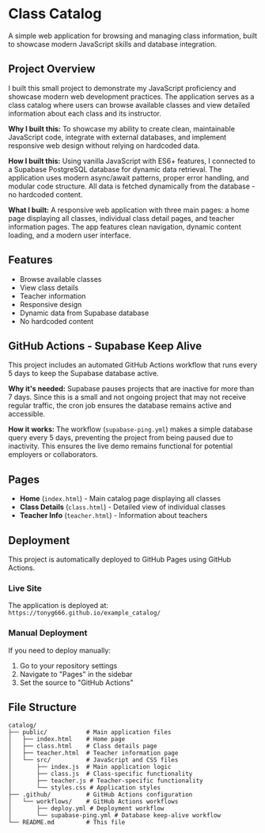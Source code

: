 # Class Catalog

A simple web application for browsing and managing class information, built to showcase modern JavaScript skills and database integration.

## Project Overview

I built this small project to demonstrate my JavaScript proficiency and showcase modern web development practices. The application serves as a class catalog where users can browse available classes and view detailed information about each class and its instructor.

**Why I built this:** To showcase my ability to create clean, maintainable JavaScript code, integrate with external databases, and implement responsive web design without relying on hardcoded data.

**How I built this:** Using vanilla JavaScript with ES6+ features, I connected to a Supabase PostgreSQL database for dynamic data retrieval. The application uses modern async/await patterns, proper error handling, and modular code structure. All data is fetched dynamically from the database - no hardcoded content.

**What I built:** A responsive web application with three main pages: a home page displaying all classes, individual class detail pages, and teacher information pages. The app features clean navigation, dynamic content loading, and a modern user interface.

## Features

- Browse available classes
- View class details
- Teacher information
- Responsive design
- Dynamic data from Supabase database
- No hardcoded content

## GitHub Actions - Supabase Keep Alive

This project includes an automated GitHub Actions workflow that runs every 5 days to keep the Supabase database active. 

**Why it's needed:** Supabase pauses projects that are inactive for more than 7 days. Since this is a small and not ongoing project that may not receive regular traffic, the cron job ensures the database remains active and accessible.

**How it works:** The workflow (`supabase-ping.yml`) makes a simple database query every 5 days, preventing the project from being paused due to inactivity. This ensures the live demo remains functional for potential employers or collaborators.

## Pages

- **Home** (`index.html`) - Main catalog page displaying all classes
- **Class Details** (`class.html`) - Detailed view of individual classes
- **Teacher Info** (`teacher.html`) - Information about teachers

## Deployment

This project is automatically deployed to GitHub Pages using GitHub Actions.

### Live Site
The application is deployed at: `https://tonyg666.github.io/example_catalog/`

### Manual Deployment
If you need to deploy manually:

1. Go to your repository settings
2. Navigate to "Pages" in the sidebar
3. Set the source to "GitHub Actions"


## File Structure

```
catalog/
├── public/           # Main application files
│   ├── index.html    # Home page
│   ├── class.html    # Class details page
│   ├── teacher.html  # Teacher information page
│   └── src/          # JavaScript and CSS files
│       ├── index.js  # Main application logic
│       ├── class.js  # Class-specific functionality
│       ├── teacher.js # Teacher-specific functionality
│       └── styles.css # Application styles
├── .github/          # GitHub Actions configuration
│   └── workflows/    # GitHub Actions workflows
│       ├── deploy.yml # Deployment workflow
│       └── supabase-ping.yml # Database keep-alive workflow
└── README.md         # This file
```